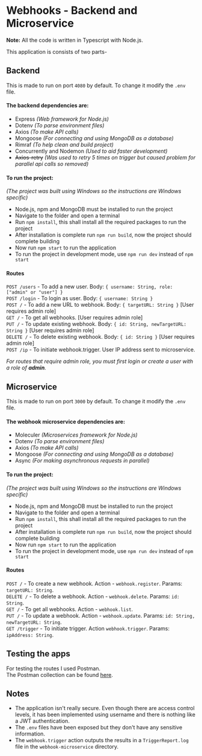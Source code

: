 ﻿# Webhooks - Backend and Microservice

**Note:** All the code is written in Typescript with Node.js.

This application is consists of two parts-

## Backend

This is made to run on port `4080` by default. To change it modify the `.env` file.

#### The backend dependencies are:

-   Express _(Web framework for Node.js)_
-   Dotenv _(To parse environment files)_
-   Axios _(To make API calls)_
-   Mongoose _(For connecting and using MongoDB as a database)_
-   Rimraf _(To help clean and build project)_
-   Concurrently and Nodemon _(Used to aid faster development)_
-   ~~Axios-retry~~ _(Was used to retry 5 times on trigger but caused problem for parallel api calls so removed)_

#### To run the project:

_(The project was built using Windows so the instructions are Windows specific)_

-   Node.js, npm and MongoDB must be installed to run the project
-   Navigate to the folder and open a terminal
-   Run `npm install`, this shall install all the required packages to run the project
-   After installation is complete run `npm run build`, now the project should complete building
-   Now run `npm start` to run the application
-   To run the project in development mode, use `npm run dev` instead of `npm start`

#### Routes

`POST /users` - To add a new user. Body: `{ username: String, role: ["admin" or "user"] }`<br>
`POST /login` - To login as user. Body: `{ username: String }`<br>
`POST /` - To add a new URL to webhook. Body: `{ targetURL: String }` [User requires admin role]<br>
`GET /` - To get all webhooks. [User requires admin role]<br>
`PUT /` - To update existing webhook. Body: `{ id: String, newTargetURL: String }` [User requires admin role]<br>
`DELETE /` - To delete existing webhook. Body: `{ id: String }` [User requires admin role]<br>
`POST /ip` - To initiate webhook.trigger. User IP address sent to microservice.

_For routes that require admin role, you must first login or create a user with a role of **admin**._

## Microservice

This is made to run on port `3000` by default. To change it modify the `.env` file.

#### The webhook microservice dependencies are:

-   Moleculer _(Microservices framework for Node.js)_
-   Dotenv _(To parse environment files)_
-   Axios _(To make API calls)_
-   Mongoose _(For connecting and using MongoDB as a database)_
-   Async _(For making asynchronous requests in parallel)_

#### To run the project:

_(The project was built using Windows so the instructions are Windows specific)_

-   Node.js, npm and MongoDB must be installed to run the project
-   Navigate to the folder and open a terminal
-   Run `npm install`, this shall install all the required packages to run the project
-   After installation is complete run `npm run build`, now the project should complete building
-   Now run `npm start` to run the application
-   To run the project in development mode, use `npm run dev` instead of `npm start`

#### Routes

`POST /` - To create a new webhook. Action - `webhook.register`. Params: `targetURL: String`.<br>
`DELETE /` - To delete a webhook. Action - `webhook.delete`. Params: `id: String`.<br>
`GET /` - To get all webhooks. Action - `webhook.list`.<br>
`PUT /` - To update a webhook. Action - `webhook.update`. Params: `id: String, newTargetURL: String`.<br>
`GET /trigger` - To initiate trigger. Action `webhook.trigger`. Params: `ipAddress: String`.

## Testing the apps

For testing the routes I used Postman.  
The Postman collection can be found [here](https://documenter.getpostman.com/view/5840146/TzmCgYdm).

## Notes

-   The application isn't really secure. Even though there are access control levels, it has been implemented using username and there is nothing like a JWT authentication.
-   The `.env` files have been exposed but they don't have any sensitive information.
-   The `webhook.trigger` action outputs the results in a `TriggerReport.log` file in the `webhook-microservice` directory.

